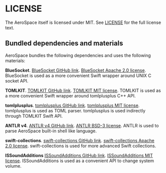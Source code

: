 # LICENSE

The AeroSpace itself is licensed under MIT. See [LICENSE](./LICENSE.txt) for the full license text.

## Bundled dependencies and materials

AeroSpace bundles the following dependencies and uses the following materials:

**BlueSocket**.
[BlueSocket GitHub link](https://github.com/Kitura/BlueSocket).
[BlueSocket Apache 2.0 license](./third-party-license/LICENSE-BlueSocket.txt).
BlueSocket is used as a more convenient Swift wrapper around UNIX C socket API.

**TOMLKIT**.
[TOMLKIT GitHub link](https://github.com/LebJe/TOMLKit).
[TOMLKIT MIT license](./third-party-license/LICENSE-TOMLKIT.txt).
TOMLKIT is used as a more convenient Swift wrapper around tomlplusplus C++ API.

**tomlplusplus**.
[tomlplusplus GitHub link](https://github.com/marzer/tomlplusplus).
[tomlplusplus MIT license](./third-party-license/LICENSE-tomlplusplus.txt).
tomlplusplus is used as TOML parser. tomlplusplus is used indirectly through TOMLKIT Swift API.

**ANTLR v4**.
[ANTLR v4 GitHub link](https://github.com/antlr/antlr4).
[ANTLR BSD-3 license](./third-party-license/LICENSE-antlr.txt).
ANTLR is used to parse AeroSpace built-in shell like language.

**swift-collections**.
[swift-collections GitHub link](https://github.com/apple/swift-collections).
[swift-collections Apache 2.0 license](./third-party-license/LICENSE-swift-collections.txt).
swift-collections is used for more advanced Swift collections.

**ISSoundAdditions**
[ISSoundAdditions GitHub link](https://github.com/InerziaSoft/ISSoundAdditions).
[ISSoundAdditions MIT license](./third-party-license/LICENSE-ISSoundAdditions.txt).
ISSoundAdditions is used as a convenient API to change system volume.
